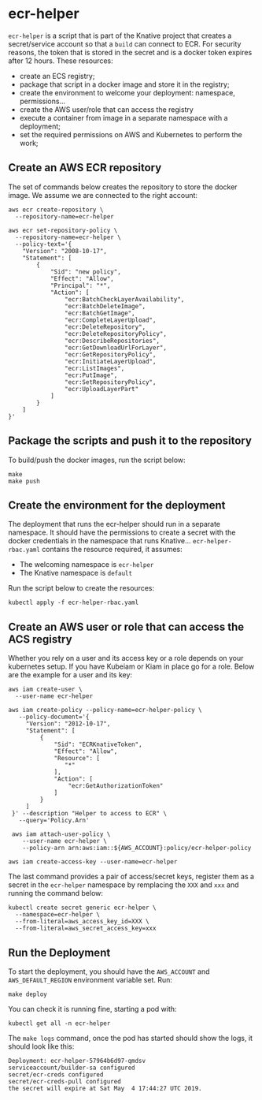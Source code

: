# ecr-helper

`ecr-helper` is a script that is part of the Knative project that creates a
secret/service account so that a `build` can connect to ECR. For security
reasons, the token that is stored in the secret and is a docker token expires
after 12 hours. These resources:

- create an ECS registry;
- package that script in a docker image and store it in the registry;
- create the environment to welcome your deployment: namespace, permissions...
- create the AWS user/role that can access the registry
- execute a container from image in a separate namespace with a deployment;
- set the required permissions on AWS and Kubernetes to perform the work;

## Create an AWS ECR repository

The set of commands below creates the repository to store the docker
image. We assume we are connected to the right account:

```shell
aws ecr create-repository \
  --repository-name=ecr-helper

aws ecr set-repository-policy \
  --repository-name=ecr-helper \
  --policy-text='{
    "Version": "2008-10-17",
    "Statement": [
        {
            "Sid": "new policy",
            "Effect": "Allow",
            "Principal": "*",
            "Action": [
                "ecr:BatchCheckLayerAvailability",
                "ecr:BatchDeleteImage",
                "ecr:BatchGetImage",
                "ecr:CompleteLayerUpload",
                "ecr:DeleteRepository",
                "ecr:DeleteRepositoryPolicy",
                "ecr:DescribeRepositories",
                "ecr:GetDownloadUrlForLayer",
                "ecr:GetRepositoryPolicy",
                "ecr:InitiateLayerUpload",
                "ecr:ListImages",
                "ecr:PutImage",
                "ecr:SetRepositoryPolicy",
                "ecr:UploadLayerPart"
            ]
        }
    ]
}'
```

## Package the scripts and push it to the repository

To build/push the docker images, run the script below:

```shell
make
make push
```

## Create the environment for the deployment

The deployment that runs the ecr-helper should run in a separate namespace. It
should have the permissions to create a secret with the docker credentials in
the namespace that runs Knative... `ecr-helper-rbac.yaml` contains the
resource required, it assumes:

- The welcoming namespace is `ecr-helper`
- The Knative namespace is `default`

Run the script below to create the resources:

```shell
kubectl apply -f ecr-helper-rbac.yaml
```

## Create an AWS user or role that can access the ACS registry

Whether you rely on a user and its access key or a role depends on your
kubernetes setup. If you have Kubeiam or Kiam in place go for a role.
Below are the example for a user and its key:

```shell
aws iam create-user \
  --user-name ecr-helper

aws iam create-policy --policy-name=ecr-helper-policy \
   --policy-document='{
     "Version": "2012-10-17",
     "Statement": [
         {
             "Sid": "ECRKnativeToken",
             "Effect": "Allow",
             "Resource": [
                "*"
             ],
             "Action": [
                 "ecr:GetAuthorizationToken"
             ]
         }
     ]
 }' --description "Helper to access to ECR" \
   --query='Policy.Arn'

 aws iam attach-user-policy \
    --user-name ecr-helper \
    --policy-arn arn:aws:iam::${AWS_ACCOUNT}:policy/ecr-helper-policy

aws iam create-access-key --user-name=ecr-helper
```

The last command provides a pair of access/secret keys, register them as a
secret in the `ecr-helper` namespace by remplacing the `XXX` and `xxx` and running
the command below:

```shell
kubectl create secret generic ecr-helper \
  --namespace=ecr-helper \
  --from-literal=aws_access_key_id=XXX \
  --from-literal=aws_secret_access_key=xxx
```

## Run the Deployment

To start the deployment, you should have the `AWS_ACCOUNT` and
`AWS_DEFAULT_REGION` environment variable set. Run:

```shell
make deploy
```

You can check it is running fine, starting a pod with:

```shell
kubectl get all -n ecr-helper
```

The `make logs` command, once the pod has started should show the logs,
it should look like this:

```text
Deployment: ecr-helper-57964b6d97-qmdsv
serviceaccount/builder-sa configured
secret/ecr-creds configured
secret/ecr-creds-pull configured
the secret will expire at Sat May  4 17:44:27 UTC 2019.
```

